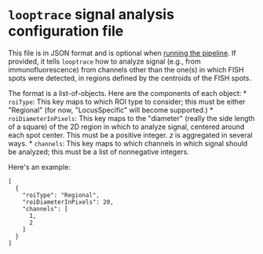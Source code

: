 # `looptrace` signal analysis configuration file
This file is in JSON format and is optional when [running the pipeline](./running-the-pipeline.md). 
If provided, it tells `looptrace` how to analyze signal (e.g., from immunofluorescence) from channels other than the one(s) in which FISH spots were detected, in regions defined by the centroids of the FISH spots.

The format is a list-of-objects. Here are the components of each object:
    * `roiType`: This key maps to which ROI type to consider; this must be either "Regional" (for now, "LocusSpecific" will become supported.)
    * `roiDiameterInPixels`: This key maps to the "diameter" (really the side length of a square) of the 2D region in which to analyze signal, centered around each spot center. This must be a positive integer. $z$ is aggregated in several ways.
    * `channels`: This key maps to which channels in which signal should be analyzed; this must be a list of nonnegative integers.

Here's an example:
```console
[
  {
    "roiType": "Regional",
    "roiDiameterInPixels": 20,
    "channels": [
      1,
      2
    ]
  }
]
```

